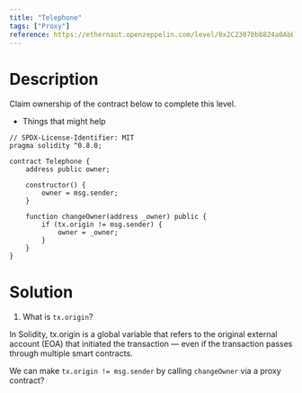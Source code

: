 ```yaml
---
title: "Telephone"
tags: ["Proxy"]
reference: https://ethernaut.openzeppelin.com/level/0x2C2307bb8824a0AbBf2CC7D76d8e63374D2f8446
---
```


# Description

Claim ownership of the contract below to complete this level.

- Things that might help


```
// SPDX-License-Identifier: MIT
pragma solidity ^0.8.0;

contract Telephone {
    address public owner;

    constructor() {
        owner = msg.sender;
    }

    function changeOwner(address _owner) public {
        if (tx.origin != msg.sender) {
            owner = _owner;
        }
    }
}
```

# Solution

1. What is `tx.origin`?

In Solidity, tx.origin is a global variable that refers to the original external account (EOA) that initiated the transaction — even if the transaction passes through multiple smart contracts.

We can make `tx.origin != msg.sender` by calling `changeOwner` via a proxy contract?
